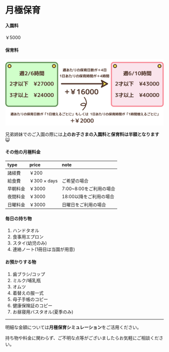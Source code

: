 # 月極保育

#### 入園料
￥5000

#### 保育料
[![as?fetch=hast](../svg/month.fee.svg)](../svg/month.fee.svg)

兄弟姉妹でのご入園の際には**上のお子さまの入園料と保育料は半額となります**😺


#### その他の月極料金
|type|price|note|
|:--|:--|:--|
|諸経費|￥200||
|給食費|￥300 × days|ご希望の場合|
|早朝料金|￥3000|7:00~8:00をご利用の場合|
|夜間料金|￥3000|18:00以降をご利用の場合|
|日曜料金|￥3000|日曜日をご利用の場合|


#### 毎日の持ち物

1. ハンドタオル
2. 食事用エプロン
3. スタイ(幼児のみ)
4. 連絡ノート(1冊目は当園が用意)

#### お預かりする物

1. 歯ブラシ/コップ
2. ミルク/哺乳瓶
3. オムツ
4. 着替えの服一式
5. 母子手帳のコピー
6. 健康保険証のコピー
7. お昼寝用バスタオル(夏季のみ)

***

明細な金額については**月極保育シミュレーション**をご活用ください。

持ち物や料金に関わらず、ご不明な点等がございましたらお気軽にご相談ください。
